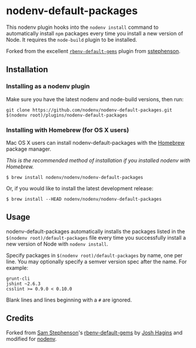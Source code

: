 # nodenv-default-packages

This nodenv plugin hooks into the `nodenv install` command to automatically
install `npm` packages every time you install a new version of Node. It
requires the `node-build` plugin to be installed.

Forked from the excellent [`rbenv-default-gems`][rbenv-default-gems] plugin from
[sstephenson][sstephenson].

## Installation

### Installing as a nodenv plugin

Make sure you have the latest nodenv and node-build versions, then run:

    git clone https://github.com/nodenv/nodenv-default-packages.git $(nodenv root)/plugins/nodenv-default-packages

### Installing with Homebrew (for OS X users)

Mac OS X users can install nodenv-default-packages with the
[Homebrew](http://brew.sh) package manager.

*This is the recommended method of installation if you installed nodenv
 with Homebrew.*

```
$ brew install nodenv/nodenv/nodenv-default-packages
```

Or, if you would like to install the latest development release:

```
$ brew install --HEAD nodenv/nodenv/nodenv-default-packages
```

## Usage

nodenv-default-packages automatically installs the packages listed in the
`$(nodenv root)/default-packages` file every time you successfully install a new
version of Node with `nodenv install`.

Specify packages in `$(nodenv root)/default-packages` by name, one per line. You may
optionally specify a semver version spec after the name. For example:

    grunt-cli
    jshint ~2.6.3
    csslint >= 0.9.0 < 0.10.0

Blank lines and lines beginning with a `#` are ignored.

## Credits

Forked from [Sam Stephenson][sstephenson]'s [rbenv-default-gems][] by [Josh Hagins][jawshooah] and modified for [nodenv][].

[sstephenson]: https://github.com/sstephenson
[rbenv-default-gems]: https://github.com/rbenv/rbenv-default-gems
[jawshooah]: https://github.com/jawshooah
[nodenv]: https://github.com/nodenv/nodenv
